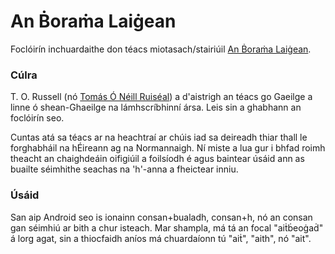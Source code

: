 # An Ḃoraṁa Laiġean
Foclóirín inchuardaithe don téacs miotasach/stairiúil [An Ḃoraṁa Laiġean](https://archive.org/details/anoraalaieanorl00russgoog/page/n6).

### Cúlra

T. O. Russell (nó [Tomás Ó Néill Ruiséal](https://www.ainm.ie/Bio.aspx?ID=292)) a d'aistrigh an téacs go Gaeilge a linne ó shean-Ghaeilge na lámhscríbhinní ársa. Leis sin a ghabhann an foclóirín seo.

Cuntas atá sa téacs ar na heachtraí ar chúis iad sa deireadh thiar thall le forghabháil na hÉireann ag na Normannaigh. Ní miste a lua gur i bhfad roimh theacht an chaighdeáin oifigiúil a foilsíodh é agus baintear úsáid ann as buailte séimhithe seachas na 'h'-anna a fheictear inniu.

### Úsáid

San aip Android seo is ionainn consan+bualadh, consan+h, nó an consan gan séimhiú ar bith a chur isteach. Mar shampla, má tá an focal "aiṫḃeoġaḋ" á lorg agat, sin a thiocfaidh aníos má chuardaíonn tú "aiṫ", "aith", nó "ait".

